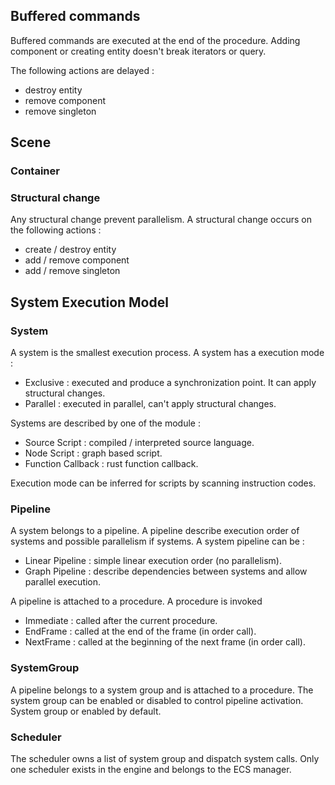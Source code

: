 ## Buffered commands

Buffered commands are executed at the end of the procedure. Adding component or creating entity doesn't break iterators or query.

The following actions are delayed :
- destroy entity
- remove component
- remove singleton

## Scene

### Container

### Structural change

Any structural change prevent parallelism.
A structural change occurs on the following actions :
- create / destroy entity
- add / remove component
- add / remove singleton

## System Execution Model

### System

A system is the smallest execution process. A system has a execution mode :
- Exclusive : executed and produce a synchronization point. It can apply structural changes. 
- Parallel  : executed in parallel, can't apply structural changes.

Systems are described by one of the module :
- Source Script     : compiled / interpreted source language.
- Node Script       : graph based script.
- Function Callback : rust function callback.

Execution mode can be inferred for scripts by scanning
instruction codes.

### Pipeline

A system belongs to a pipeline. A pipeline describe execution order of systems and possible
parallelism if systems. A system pipeline can be :
- Linear Pipeline : simple linear execution order (no parallelism).
- Graph Pipeline  : describe dependencies between systems and allow parallel execution.

A pipeline is attached to a procedure. A procedure is invoked 
- Immediate : called after the current procedure.
- EndFrame  : called at the end of the frame (in order call).
- NextFrame : called at the beginning of the next frame (in order call).

### SystemGroup

A pipeline belongs to a system group and is attached to a procedure. The system group can
be enabled or disabled to control pipeline activation. System group or enabled by default.

### Scheduler

The scheduler owns a list of system group and dispatch system calls. Only one scheduler exists
in the engine and belongs to the ECS manager.